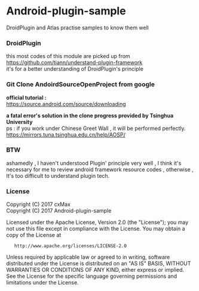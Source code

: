 # Android-plugin-sample
DroidPlugin and Atlas practise samples to know them well

### DroidPlugin 
this most codes of this module are picked up from https://github.com/tiann/understand-plugin-framework  
it's for a better understanding of DroidPlugin's principle

### Git Clone AndoirdSourceOpenProject from google
<b>official tutorial : </b>  
https://source.android.com/source/downloading

<b>a fatal error's solution in the clone progress provided by Tsinghua University</b>  
ps : if you work under Chinese Greet Wall , it will be performed perfectly.  
https://mirrors.tuna.tsinghua.edu.cn/help/AOSP/


### BTW
ashamedly , I haven't understood Plugin' principle very well , I think it's necessary for me to review android framework resource codes , otherwise , It's too difficult to understand plugin tech.

### License
 Copyright (C) 2017 cxMax  
 Copyright (C) 2017 Android-plugin-sample  

   Licensed under the Apache License, Version 2.0 (the "License");
   you may not use this file except in compliance with the License.
   You may obtain a copy of the License at

       http://www.apache.org/licenses/LICENSE-2.0

   Unless required by applicable law or agreed to in writing, software
   distributed under the License is distributed on an "AS IS" BASIS,
   WITHOUT WARRANTIES OR CONDITIONS OF ANY KIND, either express or implied.
   See the License for the specific language governing permissions and
   limitations under the License.
